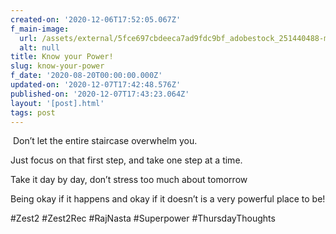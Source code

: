 ```yaml
---
created-on: '2020-12-06T17:52:05.067Z'
f_main-image:
  url: /assets/external/5fce697cbdeeca7ad9fdc9bf_adobestock_251440488-min.jpeg
  alt: null
title: Know your Power!
slug: know-your-power
f_date: '2020-08-20T00:00:00.000Z'
updated-on: '2020-12-07T17:42:48.576Z'
published-on: '2020-12-07T17:43:23.064Z'
layout: '[post].html'
tags: post
---
```


 Don’t let the entire staircase overwhelm you. 

Just focus on that first step, and take one step at a time.

Take it day by day, don’t stress too much about tomorrow

Being okay if it happens and okay if it doesn’t is a very powerful place to be!

#Zest2 #Zest2Rec #RajNasta #Superpower #ThursdayThoughts
